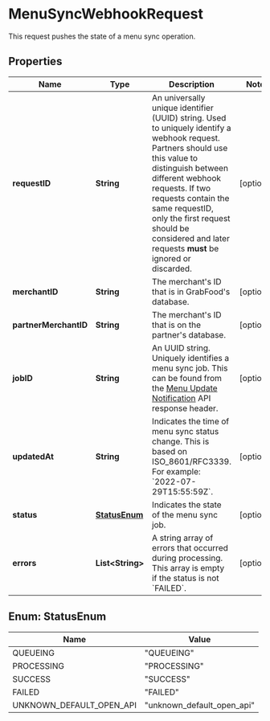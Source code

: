 

# MenuSyncWebhookRequest

This request pushes the state of a menu sync operation. 

## Properties

| Name | Type | Description | Notes |
|------------ | ------------- | ------------- | -------------|
|**requestID** | **String** | An universally unique identifier (UUID) string. Used to uniquely identify a webhook request. Partners should use this value to distinguish between different webhook requests. If two requests contain the same requestID, only the first request should be considered and later requests **must** be ignored or discarded.  |  [optional] |
|**merchantID** | **String** | The merchant&#39;s ID that is in GrabFood&#39;s database. |  [optional] |
|**partnerMerchantID** | **String** | The merchant&#39;s ID that is on the partner&#39;s database. |  [optional] |
|**jobID** | **String** | An UUID string. Uniquely identifies a menu sync job. This can be found from the [Menu Update Notification](#tag/update-menu-noti) API response header.  |  [optional] |
|**updatedAt** | **String** | Indicates the time of menu sync status change. This is based on ISO_8601/RFC3339. For example: &#x60;2022-07-29T15:55:59Z&#x60;.  |  [optional] |
|**status** | [**StatusEnum**](#StatusEnum) | Indicates the state of the menu sync job. |  [optional] |
|**errors** | **List&lt;String&gt;** | A string array of errors that occurred during processing. This array is empty if the status is not &#x60;FAILED&#x60;. |  [optional] |



## Enum: StatusEnum

| Name | Value |
|---- | -----|
| QUEUEING | &quot;QUEUEING&quot; |
| PROCESSING | &quot;PROCESSING&quot; |
| SUCCESS | &quot;SUCCESS&quot; |
| FAILED | &quot;FAILED&quot; |
| UNKNOWN_DEFAULT_OPEN_API | &quot;unknown_default_open_api&quot; |



